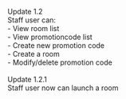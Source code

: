 Update 1.2<br/>
Staff user can:<br/> <t/>
    - View room list<br/> <t/>
    - View promotioncode list<br/> <t/>
    - Create new promotion code<br/> <t/>
    - Create a room<br/> <t/>
    - Modify/delete promotion code<br/> <t/>
<br/>
Update 1.2.1<br/>
Staff user now can launch a room<br/>


